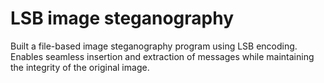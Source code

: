 # LSB image steganography
Built a file-based image steganography program using LSB encoding. Enables seamless insertion and extraction of messages while maintaining the integrity of the original image.
